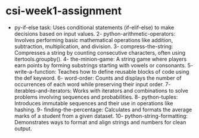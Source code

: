 # csi-week1-assignment

- py-if-else task: Uses conditional statements (if-elif-else) to make decisions based on input values. 
2- python-arithmetic-operators: Involves performing basic mathematical operations like addition, subtraction, multiplication, and division.
3- compress-the-string: Compresses a string by counting consecutive characters, often using itertools.groupby().
4- the-minion-game: A string game where players earn points by forming substrings starting with vowels or consonants.
5- write-a-function: Teaches how to define reusable blocks of code using the def keyword.
6- word-order: Counts and displays the number of occurrences of each word while preserving their input order.
7- iterables-and-iterators: Works with iterators and combinations to solve problems involving sequences and probabilities.
8- python-tuples: Introduces immutable sequences and their use in operations like hashing.
9- finding-the-percentage: Calculates and formats the average marks of a student from a given dataset.
10- python-string-formatting: Demonstrates ways to format and align strings and numbers for clean output.
